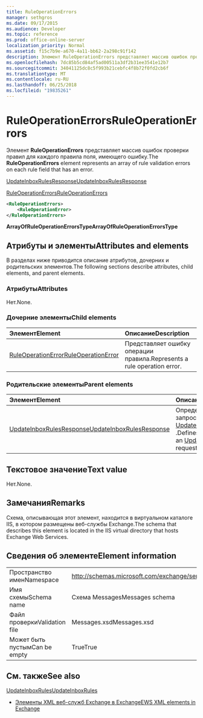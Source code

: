 ```yaml
---
title: RuleOperationErrors
manager: sethgros
ms.date: 09/17/2015
ms.audience: Developer
ms.topic: reference
ms.prod: office-online-server
localization_priority: Normal
ms.assetid: f15c7b9e-a670-4a11-bb62-2a298c91f142
description: Элемент RuleOperationErrors представляет массив ошибок проверки правил для каждого правила поля, имеющего ошибку.
ms.openlocfilehash: 7dc85b5cd84af5ad00511a3df2b31ee3541e12b7
ms.sourcegitcommit: 34041125dc8c5f993b21cebfc4f8b72f0fd2cb6f
ms.translationtype: MT
ms.contentlocale: ru-RU
ms.lasthandoff: 06/25/2018
ms.locfileid: "19835261"
---
```

# <a name="ruleoperationerrors"></a><span data-ttu-id="e181e-103">RuleOperationErrors</span><span class="sxs-lookup"><span data-stu-id="e181e-103">RuleOperationErrors</span></span>

<span data-ttu-id="e181e-104">Элемент **RuleOperationErrors** представляет массив ошибок проверки правил для каждого правила поля, имеющего ошибку.</span><span class="sxs-lookup"><span data-stu-id="e181e-104">The **RuleOperationErrors** element represents an array of rule validation errors on each rule field that has an error.</span></span> 
  
[<span data-ttu-id="e181e-105">UpdateInboxRulesResponse</span><span class="sxs-lookup"><span data-stu-id="e181e-105">UpdateInboxRulesResponse</span></span>](updateinboxrulesresponse.md)
  
[<span data-ttu-id="e181e-106">RuleOperationErrors</span><span class="sxs-lookup"><span data-stu-id="e181e-106">RuleOperationErrors</span></span>](ruleoperationerrors.md)
  
```XML
<RuleOperationErrors>
    <RuleOperationError>
</RuleOperationErrors>
```

 <span data-ttu-id="e181e-107">**ArrayOfRuleOperationErrorsType**</span><span class="sxs-lookup"><span data-stu-id="e181e-107">**ArrayOfRuleOperationErrorsType**</span></span>
## <a name="attributes-and-elements"></a><span data-ttu-id="e181e-108">Атрибуты и элементы</span><span class="sxs-lookup"><span data-stu-id="e181e-108">Attributes and elements</span></span>

<span data-ttu-id="e181e-109">В разделах ниже приводится описание атрибутов, дочерних и родительских элементов.</span><span class="sxs-lookup"><span data-stu-id="e181e-109">The following sections describe attributes, child elements, and parent elements.</span></span>
  
### <a name="attributes"></a><span data-ttu-id="e181e-110">Атрибуты</span><span class="sxs-lookup"><span data-stu-id="e181e-110">Attributes</span></span>

<span data-ttu-id="e181e-111">Нет.</span><span class="sxs-lookup"><span data-stu-id="e181e-111">None.</span></span>
  
### <a name="child-elements"></a><span data-ttu-id="e181e-112">Дочерние элементы</span><span class="sxs-lookup"><span data-stu-id="e181e-112">Child elements</span></span>

|<span data-ttu-id="e181e-113">**Элемент**</span><span class="sxs-lookup"><span data-stu-id="e181e-113">**Element**</span></span>|<span data-ttu-id="e181e-114">**Описание**</span><span class="sxs-lookup"><span data-stu-id="e181e-114">**Description**</span></span>|
|:-----|:-----|
|[<span data-ttu-id="e181e-115">RuleOperationError</span><span class="sxs-lookup"><span data-stu-id="e181e-115">RuleOperationError</span></span>](ruleoperationerror.md) <br/> |<span data-ttu-id="e181e-116">Представляет ошибку операции правила.</span><span class="sxs-lookup"><span data-stu-id="e181e-116">Represents a rule operation error.</span></span>  <br/> |
   
### <a name="parent-elements"></a><span data-ttu-id="e181e-117">Родительские элементы</span><span class="sxs-lookup"><span data-stu-id="e181e-117">Parent elements</span></span>

|<span data-ttu-id="e181e-118">**Элемент**</span><span class="sxs-lookup"><span data-stu-id="e181e-118">**Element**</span></span>|<span data-ttu-id="e181e-119">**Описание**</span><span class="sxs-lookup"><span data-stu-id="e181e-119">**Description**</span></span>|
|:-----|:-----|
|[<span data-ttu-id="e181e-120">UpdateInboxRulesResponse</span><span class="sxs-lookup"><span data-stu-id="e181e-120">UpdateInboxRulesResponse</span></span>](updateinboxrulesresponse.md) <br/> |<span data-ttu-id="e181e-121">Определяет ответ на запрос [UpdateInboxRules](updateinboxrules.md) .</span><span class="sxs-lookup"><span data-stu-id="e181e-121">Defines a response to an [UpdateInboxRules](updateinboxrules.md) request.</span></span>  <br/> |
   
## <a name="text-value"></a><span data-ttu-id="e181e-122">Текстовое значение</span><span class="sxs-lookup"><span data-stu-id="e181e-122">Text value</span></span>

<span data-ttu-id="e181e-123">Нет.</span><span class="sxs-lookup"><span data-stu-id="e181e-123">None.</span></span>
  
## <a name="remarks"></a><span data-ttu-id="e181e-124">Замечания</span><span class="sxs-lookup"><span data-stu-id="e181e-124">Remarks</span></span>

<span data-ttu-id="e181e-125">Схема, описывающая этот элемент, находится в виртуальном каталоге IIS, в котором размещены веб-службы Exchange.</span><span class="sxs-lookup"><span data-stu-id="e181e-125">The schema that describes this element is located in the IIS virtual directory that hosts Exchange Web Services.</span></span>
  
## <a name="element-information"></a><span data-ttu-id="e181e-126">Сведения об элементе</span><span class="sxs-lookup"><span data-stu-id="e181e-126">Element information</span></span>

|||
|:-----|:-----|
|<span data-ttu-id="e181e-127">Пространство имен</span><span class="sxs-lookup"><span data-stu-id="e181e-127">Namespace</span></span>  <br/> |http://schemas.microsoft.com/exchange/services/2006/messages  <br/> |
|<span data-ttu-id="e181e-128">Имя схемы</span><span class="sxs-lookup"><span data-stu-id="e181e-128">Schema name</span></span>  <br/> |<span data-ttu-id="e181e-129">Схема Messages</span><span class="sxs-lookup"><span data-stu-id="e181e-129">Messages schema</span></span>  <br/> |
|<span data-ttu-id="e181e-130">Файл проверки</span><span class="sxs-lookup"><span data-stu-id="e181e-130">Validation file</span></span>  <br/> |<span data-ttu-id="e181e-131">Messages.xsd</span><span class="sxs-lookup"><span data-stu-id="e181e-131">Messages.xsd</span></span>  <br/> |
|<span data-ttu-id="e181e-132">Может быть пустым</span><span class="sxs-lookup"><span data-stu-id="e181e-132">Can be empty</span></span>  <br/> |<span data-ttu-id="e181e-133">True</span><span class="sxs-lookup"><span data-stu-id="e181e-133">True</span></span>  <br/> |
   
## <a name="see-also"></a><span data-ttu-id="e181e-134">См. также</span><span class="sxs-lookup"><span data-stu-id="e181e-134">See also</span></span>



[<span data-ttu-id="e181e-135">UpdateInboxRules</span><span class="sxs-lookup"><span data-stu-id="e181e-135">UpdateInboxRules</span></span>](updateinboxrules.md)


- [<span data-ttu-id="e181e-136">Элементы XML веб-служб Exchange в Exchange</span><span class="sxs-lookup"><span data-stu-id="e181e-136">EWS XML elements in Exchange</span></span>](ews-xml-elements-in-exchange.md)

